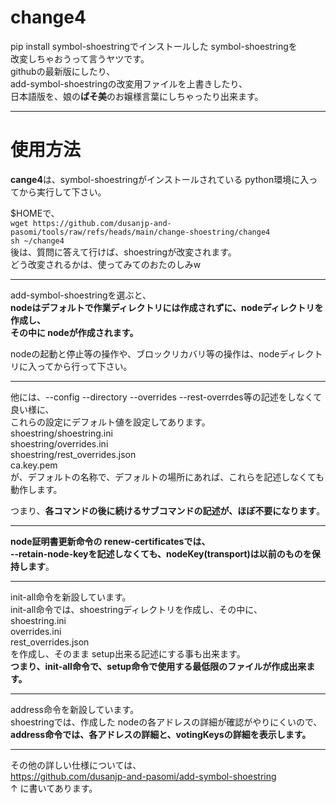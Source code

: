 # change4
pip install symbol-shoestringでインストールした symbol-shoestringを  
改変しちゃおうって言うヤツです。  
githubの最新版にしたり、  
add-symbol-shoestringの改変用ファイルを上書きしたり、  
日本語版を、娘の**ぱそ美**のお嬢様言葉にしちゃったり出来ます。  
  
----
# 使用方法
**cange4**は、symbol-shoestringがインストールされている python環境に入ってから実行して下さい。  
  
$HOMEで、  
`wget https://github.com/dusanjp-and-pasomi/tools/raw/refs/heads/main/change-shoestring/change4`  
`sh ~/change4`  
後は、質問に答えて行けば、shoestringが改変されます。  
どう改変されるかは、使ってみてのおたのしみw  
  
----
add-symbol-shoestringを選ぶと、  
**nodeはデフォルトで作業ディレクトリには作成されずに、nodeディレクトリを作成し、**  
**その中に nodeが作成されます。**  
  
nodeの起動と停止等の操作や、ブロックリカバリ等の操作は、nodeディレクトリに入ってから行って下さい。  
  
----
他には、--config --directory --overrides --rest-overrdes等の記述をしなくて良い様に、  
これらの設定にデフォルト値を設定してあります。  
shoestring/shoestring.ini  
shoestring/overrides.ini  
shoestring/rest_overrides.json  
ca.key.pem  
が、デフォルトの名称で、デフォルトの場所にあれば、これらを記述しなくても動作します。  
  
つまり、**各コマンドの後に続けるサブコマンドの記述が、ほぼ不要になります**。  
  
----
**node証明書更新命令の renew-certificatesでは、**  
**--retain-node-keyを記述しなくても、nodeKey(transport)は以前のものを保持します**。  
  
----
init-all命令を新設しています。  
init-all命令では、shoestringディレクトリを作成し、その中に、  
shoestring.ini  
overrides.ini  
rest_overrides.json  
を作成し、そのまま setup出来る記述にする事も出来ます。  
**つまり、init-all命令で、setup命令で使用する最低限のファイルが作成出来ます。**  

----
address命令を新設しています。  
shoestringでは、作成した nodeの各アドレスの詳細が確認がやりにくいので、  
**address命令では、各アドレスの詳細と、votingKeysの詳細を表示します。**  
  
----
その他の詳しい仕様については、  
https://github.com/dusanjp-and-pasomi/add-symbol-shoestring  
↑ に書いてあります。  
 
